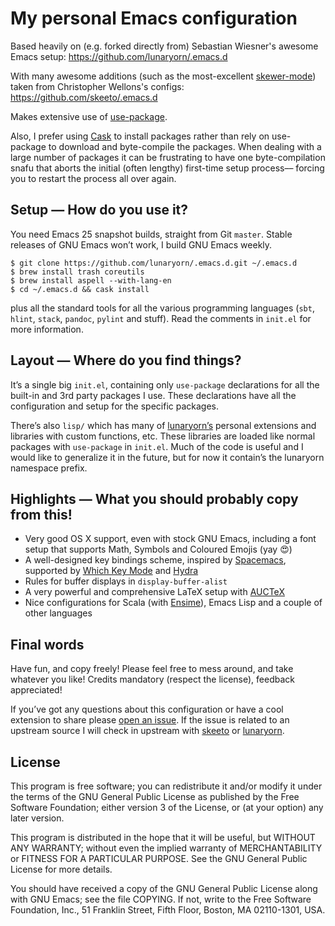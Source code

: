 # My personal Emacs configuration #

Based heavily on (e.g. forked directly from) Sebastian Wiesner's awesome Emacs setup: https://github.com/lunaryorn/.emacs.d

With many awesome additions (such as the most-excellent [skewer-mode](https://github.com/skeeto/.emacs.d#skewer)) taken from Christopher Wellons's configs: https://github.com/skeeto/.emacs.d


Makes extensive use of [use-package](https://github.com/jwiegley/use-package).

Also, I prefer using [Cask](https://github.com/cask/cask) to install packages rather than rely on use-package to download and byte-compile the packages. When dealing with a large number of packages it can be frustrating to have one byte-compilation snafu that aborts the initial (often lengthy) first-time setup process–– forcing you to restart the process all over again.

## Setup — How do you use it? ##

You need Emacs 25 snapshot builds, straight from Git `master`.  Stable releases of GNU Emacs won’t work, I build GNU Emacs weekly.

```console
$ git clone https://github.com/lunaryorn/.emacs.d.git ~/.emacs.d
$ brew install trash coreutils
$ brew install aspell --with-lang-en
$ cd ~/.emacs.d && cask install
```

plus all the standard tools for all the various programming languages (`sbt`, `hlint`, `stack`, `pandoc`, `pylint` and stuff).  Read the comments in `init.el` for more information.

## Layout — Where do you find things? ##

It’s a single big `init.el`, containing only `use-package` declarations for all the built-in and 3rd party packages I use.  These declarations have all the configuration and setup for the specific packages.

There’s also `lisp/` which has many of [lunaryorn’s](https://github.com/lunaryorn/.emacs.d) personal extensions and libraries with custom functions, etc.  These libraries are loaded like normal packages with `use-package` in `init.el`. Much of the code is useful and I would like to generalize it in the future, but for now it contain’s the lunaryorn namespace prefix.

## Highlights — What you should probably copy from this! ##

- Very good OS X support, even with stock GNU Emacs, including a font setup that supports Math, Symbols and Coloured Emojis (yay 😍)
- A well-designed key bindings scheme, inspired by [Spacemacs][], supported by
  [Which Key Mode][] and [Hydra][]
- Rules for buffer displays in `display-buffer-alist`
- A very powerful and comprehensive LaTeX setup with [AUCTeX][]
- Nice configurations for Scala (with [Ensime][]), Emacs Lisp and a couple of
  other languages

[Spacemacs]: http://spacemacs.org
[Which Key Mode]: https://github.com/justbur/emacs-which-key
[Hydra]: https://github.com/abo-abo/hydra
[AUCTeX]: https://www.gnu.org/software/auctex/
[Ensime]: http://ensime.github.io
[Skewer]: https://github.com/skeeto/.emacs.d#skewer

## Final words ##

Have fun, and copy freely!  Please feel free to mess around, and take whatever
you like!  Credits mandatory (respect the license), feedback appreciated!

If you’ve got any questions about this configuration or have a cool extension to
share please [open an issue](https://github.com/aculich/.emacs.d/issues/new). If the issue is related to an upstream source I will check in upstream with [skeeto](https://github.com/skeeto/.emacs.d/issues) or [lunaryorn](https://github.com/lunaryorn/.emacs.d/issues).

## License ##

This program is free software; you can redistribute it and/or modify it under
the terms of the GNU General Public License as published by the Free Software
Foundation; either version 3 of the License, or (at your option) any later
version.

This program is distributed in the hope that it will be useful, but WITHOUT ANY
WARRANTY; without even the implied warranty of MERCHANTABILITY or FITNESS FOR A
PARTICULAR PURPOSE.  See the GNU General Public License for more details.

You should have received a copy of the GNU General Public License along with GNU
Emacs; see the file COPYING.  If not, write to the Free Software Foundation,
Inc., 51 Franklin Street, Fifth Floor, Boston, MA 02110-1301, USA.

